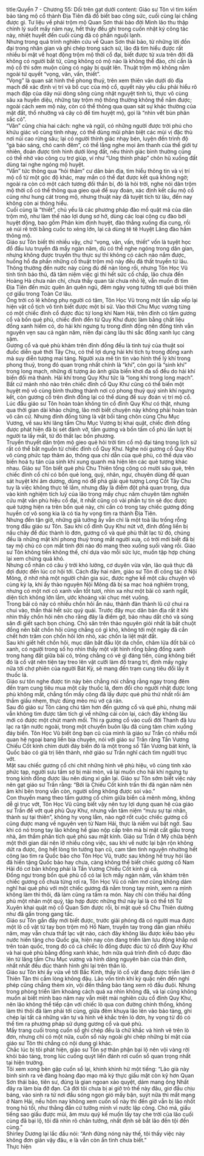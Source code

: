 title:Quyển 7 - Chương 55: Dối trên gạt dưới
content:
Giáo sư Tôn vì tìm kiếm bảo tàng mộ cổ thành Địa Tiên đã đổ biết bao công sức, cuối cùng lại chẳng được gì. Tư liệu về phái trộm mộ Quan Sơn thái bảo đời Minh lão thu thập chỉnh lý suốt mấy năm nay, hết thảy đều ghi trong cuốn nhật ký công tác này, nhiệt huyết đến cuối cùng đã có phần nguội lạnh.<br>Nhưng trong quá trình nghiên cứu về Quan Sơn thái bảo, từ những lời đồn đại trong nhân gian và ghi chép trong sách sử, lão đã tìm hiểu được rất nhiều bí mật về hoạt động trộm mộ thời cổ đại, biết được từ xưa trên đời đã không có người bất tử, cũng không có mộ nào là không thể đào, chỉ cần là mộ cổ thì sớm muộn cũng có ngày bị quật lên. Thuật trộm mộ không nằm ngoài tứ quyết “vọng, văn, vấn, thiết”.<br>“Vọng” là quan sát hình thế phong thuỷ, trên xem thiên văn dưới dò địa mạch để xác định vị trí và bố cục của mộ cổ, quyết này yêu cầu phải hiểu rõ mạch đập của dãy núi dòng sông cùng nhật nguyệt tinh tú, thực vô cùng sâu xa huyền diệu, những tay trộm mộ thông thường không thể nắm được; ngoài cách xem mộ này, còn có thể thông qua quan sát sự khác thường của mặt đất, thổ nhưỡng và cây cỏ để tìm huyệt mộ, gọi là “nhìn vết bùn phân sắc cỏ”.<br>“Văn” cũng chia hai cách: nghe và ngửi, có những người được trời phú cho khứu giác vô cùng tinh nhạy, có thể dùng mũi phân biệt các mùi vị đặc thù nơi núi cao rừng sâu; lại có người thính giác nhạy bén, luyện đến trình độ “gà báo sáng, chó canh đêm”, có thể lắng nghe mọi âm thanh của thế giới tự nhiên, đoán được tình hình dưới lòng đất, nếu thính giác bình thường cũng có thể nhờ vào công cụ trợ giúp, ví như “Ung thính pháp” chôn hũ xuống đất dùng tai nghe ngóng mộ huyệt.<br>“Vấn” tức thông qua “hỏi thăm” cư dân bản địa, tìm hiểu thông tin và vị trí mộ cổ từ một góc độ khác, may mắn có thể đạt được kết quả không ngờ; ngoài ra còn có một cách tương đối thần bí, đó là hỏi trời, nghe nói dân trộm mộ thời cổ có thể thông qua gieo quẻ để suy đoán, xác định kết cấu mộ cổ cũng như hung cát trong mộ, nhưng thuật này đã tuyệt tích từ lâu, đến nay không còn ai thông hiểu.<br>Cuối cùng là “thiết”, chủ yếu là các phương pháp đào mồ quật mả của dân trộm mộ, như làm thế nào lợi dụng sơ hở, dùng các loại công cụ đào bới huyệt động, bao gồm Phân kim định huyệt, đào thẳng xuống địa cung, rồi xẻ núi rẽ trời bằng cuốc to xẻng lớn, lại cả dùng tê tê Huyệt Lăng đào hầm thông mộ.<br>Giáo sư Tôn biết thì nhiều vậy, chứ “vọng, văn, vấn, thiết” vốn là tuyệt học đổ đấu lưu truyền đã mấy ngàn năm, dù có thể nghe ngóng trong dân gian, nhưng không được truyền thụ thực sự thì không có cách nào nắm được, huống hồ đa phần những cổ thuật trộm mộ này đều đã thất truyền từ lâu.<br>Thông thường đến nước này cũng đủ để nản lòng rồi, nhưng Tôn Học Vũ tính tình bảo thủ, đã tâm niệm việc gì thì hết sức cố chấp, lão chưa đến Hoàng Hà chưa nản chí, chưa thấy quan tài chưa nhỏ lệ, vẫn muốn đi tìm Địa Tiên đến mức quên ăn quên ngủ, đêm ngày vọng tưởng tới quẻ bói thiên cơ giấu trong Toàn Cơ lâu.<br>Ông trời có lẽ không phụ người có tâm, Tôn Học Vũ trong một lần sắp xếp lại hiện vật cổ tịch vô tình biết được một bí sử. Vào thời Chu Mục vương từng có một chiếc đỉnh cổ được đúc từ long khí Nam Hải, trên đỉnh có tấm gương cổ và bốn quẻ phù, chiếc đỉnh đến từ Quy Khư được làm bằng chất liệu đồng xanh hiếm có, do hải khí ngưng tụ trong đỉnh đồng nên đồng tính vẫn nguyên vẹn sau cả ngàn năm, niên đại càng lâu thì sắc đồng xanh lục càng sậm.<br>Gương cổ và quẻ phù khảm trên đỉnh đồng đều là tinh tuý của thuật soi đuốc diễn quẻ thời Tây Chu, có thể lợi dụng hải khí tích tụ trong đồng xanh mà suy diễn tượng mai táng. Người xưa mê tín tin vào hình thế lý khí trong phong thuỷ, trong đó quan trọng nhất chính là “khí”, còn gọi là “sinh khí” trong long mạch, những dị tượng ảo ảnh giữa biển khơi đa số đều do hải khí biến đổi mà thành. Hải khí trong Quy Khư tức là “long khí trong long mạch”. Bất cứ mảnh nhỏ nào trên chiếc đỉnh cổ Quy Khư cũng có thể biến một huyệt mộ vô cùng bình thường thành nơi có phong thuỷ quý sinh khí ngưng kết, còn gương cổ trên đỉnh đồng lại có thể dùng để suy đoán vị trí mộ cổ.<br>Lúc đầu giáo sư Tôn hoàn toàn không tin cổ đỉnh Quy Khư có thật, nhưng qua thời gian dài khảo chứng, lão mới biết chuyện này không phải hoàn toàn vô căn cứ. Nhưng đỉnh đồng từng là vật bồi táng chôn cùng Chu Mục Vương, về sau khi lăng tẩm Chu Mục Vương bị khai quật, chiếc đỉnh đồng được phát hiện đã bị sét đánh vỡ, tấm gương và bốn tấm cổ phù lần lượt bị người ta lấy mất, từ đó thất lạc bốn phương.<br>Truyền thuyết dân trộm mộ gieo quẻ hỏi trời tìm cổ mộ đại táng trong lịch sử rất có thể bắt nguồn từ chiếc đỉnh cổ Quy Khư. Nghe nói gương cổ Quy Khư vô cùng phức tạp thâm ảo, thông qua chỉ dẫn của quẻ phù, có thể dựa vào biến hoá tụ tán của sinh khí xung quanh mà hiện lên các quẻ tượng khác nhau. Giáo sư Tôn biết quẻ phù Chu Thiên tổng cộng có mười sáu quẻ, trên chiếc đỉnh cổ chỉ có bốn quẻ long, quỷ, nhân, ngư, chuyên dùng để quan sát huyệt khí âm dương, dùng nó để phá giải quẻ tượng Long Cốt Tây Chu tuy là việc không thực tế lắm, nhưng đây là điểm đột phá quan trọng, dựa vào kinh nghiệm tích luỹ của lão trong mấy chục năm chuyên tâm nghiên cứu mật văn phù hiệu cổ đại, ít nhất cũng có vài phần tự tin sẽ đọc được quẻ tượng hiện ra trên bốn quẻ này, chỉ cần có trong tay chiếc gương đồng huyền cơ vô song kia là có tia hy vọng tìm ra thành Địa Tiên.<br>Nhưng đến tận giờ, những giả tưởng ấy vẫn chỉ là một toà lâu trống rỗng trong đầu giáo sư Tôn. Sau khi cổ đỉnh Quy Khư nứt vỡ, đỉnh đồng liền bị nấu chảy để đúc thành lò đơn, gương cổ và quẻ phù thất lạc từ đó, chúng đều là những mật khí phong thuỷ trong mắt người xưa, có trời mới biết đã bị tay mộ chủ có con mắt tinh đời nào đó mang theo xuống suối vàng rồi. Giáo sư Tôn không tiền không thế, chỉ dựa vào mỗi sức lực, muốn tập hợp chúng lại xem chừng quá khó.<br>Nhưng cổ nhân có câu ý trời khó lường, cơ duyên vừa vặn, lão quả thực đã đợi được đến lúc cơ hội tới. Cách đây hai năm, giáo sư Tôn đi công tác ở Nội Mông, ở nhờ nhà một người chăn gia súc, được nghe kể một câu chuyện vô cùng kỳ lạ, khi ấy thảo nguyên Nội Mông đã bị sa mạc hoá nghiêm trọng, nhưng có một nơi cỏ xanh vẫn tốt tươi, nhìn xa như một bãi cỏ xanh ngắt, diện tích không lớn lắm, ước khoảng vài chục mét vuông.<br>Trong bãi cỏ này có nhiều chồn hôi ẩn náu, thành đàn thành lũ cứ chui ra chui vào, thần thái hết sức quỷ quái. Trước đây mục dân bản địa rất ít khi nhìn thấy chồn hôi nên cho rằng đây là điềm gở, bảo nhau dắt chó và súng săn đi giết sạch bọn chúng. Chó săn trên thảo nguyên giỏi nhất là bắt chuột đồng nên bắt chồn hôi cũng chẳng có gì khó, không tới một ngày đã cắn chết hơn trăm con chồn hôi lớn nhỏ, xác chồn la liệt mặt đất.<br>Sau khi giết hết chồn hôi, mục dân bắt đầu lột da chồn, châm lửa đốt bãi cỏ xanh, có người trong số họ nhìn thấy một vật hình rồng bằng đồng xanh trong hang đất giữa bãi cỏ, trông chẳng có vẻ gì đáng tiền, cũng không biết đó là cổ vật nên tiện tay treo lên vật cưỡi làm đồ trang trí, định mấy ngày nữa tới chợ phiên của người Bát Kỳ, sẽ mang đến trạm cung tiêu đổi lấy ít thuốc lá.<br>Giáo sư tôn nghe được tin này bèn chẳng nói chẳng rằng ngay trong đêm đến trạm cung tiêu mua một cây thuốc lá, đem đổi cho người nhặt được long phù không mắt, chẳng tốn mấy công đã lấy được quẻ phù thứ nhất rồi âm thầm giấu nhẹm, thực đúng mèo mù vớ cá rán.<br>Sau đó giáo sư Tôn càng chú tâm hơn đến gương cổ và quẻ phù, nhưng mãi vẫn không tìm được tăm tích gì về những cái còn lại, cách đây không lâu mới có được một chút manh mối. Thì ra gương cổ vào cuối đời Thanh đã lưu lạc ra tận nước ngoài, trong một chuyến buôn lậu đã cùng tàm chìm xuống đáy biển. Tôn Học Vũ biết ông bạn cũ của mình là giáo sư Trần có nhiều mối quan hệ ngoại bang liền bịa chuyện, nói với giáo sư Trần rằng Tần Vương Chiếu Cốt kính chìm dưới đáy biển đó là một trong số Tần Vương bát kính, là Quốc bảo có giá trị liên thành, nhờ giáo sư Trần nghĩ cách tìm người trục vớt.<br>Mặt sau chiếc gương cổ chi chít những hình vẽ phù hiệu, vô cùng tinh xảo phức tạp, người sưu tầm sợ bị mài mòn, vả lại muốn cho hải khí ngưng tụ trong kính đồng được lâu nên dùng xi gắn lại. Giáo sư Tôn sớm biết việc này nên gạt giáo sư Trần rằng: “Bởi là Chiếu Cốt kính trấn thi đã ngàn năm nên âm khí bên trong vẫn còn, người sống không được soi vào.”<br>Con thuyền mang theo tấm gương cổ chìm giữa biển cả mênh mông, không dễ gì trục vớt, Tôn Học Vũ cũng biết vậy nên tuy lợi dụng quan hệ của giáo sư Trần để vớt quẻ phù Quy Khư, nhưng vẫn tâm niệm “mưu sự tại nhân, thành sự tại thiên”, không hy vọng lắm, nào ngờ rốt cuộc chiếc gương cổ cũng được mang về nguyên vẹn từ Nam Hải, thực là niềm vui bất ngờ. Sau khi có nó trong tay lão không hề giao nộp cấp trên mà bí mật cất giấu trong nhà, âm thầm phân tích quẻ phù sau mặt kính. Giáo sư Trần ở Mỹ chữa bệnh một thời gian dài nên lỡ nhiều công việc, sau khi về nước lại bận rộn không dứt ra được, ông hết lòng tin tưởng bạn cũ, cam tâm tình nguyện nhường hết công lao tìm ra Quốc bảo cho Tôn Học Vũ, trước sau không hề truy hỏi lão đã hiến tặng Quốc bảo hay chưa, càng không thể biết chiếc gương cổ Nam Hải đó cơ bản không phải là Tần Vương Chiếu Cốt kính gì cả.<br>Đồng ngư trong bốn quẻ phù cổ có lai lịch mấy ngàn năm, vẫn khảm trên chiếc gương cổ chưa từng rơi ra, Tôn Học Vũ có nằm mơ cũng không dám nghĩ hai quẻ phù với một chiếc gương đã nằm trong tay mình, xem ra mình không làm thì thôi, đã làm cũng ra tấm ra món. Nay chỉ còn thiếu hai đồng phù một nhân một quỷ, tập hợp được những thứ này lại là có thể tới Tứ Xuyên khai quật mộ cổ Quan Sơn được rồi, bí mật quẻ số Chu Thiên dường như đã gần trong gang tấc.<br>Giáo sư Tôn gần đây mới biết được, trước giải phóng đã có người mua được một lô cổ vật từ tay bọn trộm mộ Hồ Nam, truyền tay trong dân gian nhiều năm, may vẫn chưa thất lạc vật nào, cách đây không lâu được kiều bào yêu nước hiến tặng cho Quốc gia, hiện nay còn đang triển lãm lưu động khắp nơi trên toàn quốc, trong đó có cả chiếc lò đồng được đúc từ cổ đỉnh Quy Khư và hai quẻ phù bằng đồng xanh khác, hơn nữa quá trình đỉnh cổ được đào lên từ lăng tẩm Chu Mục vương và hình dáng nguyên bản của thân đỉnh, nhất nhất đều đúc thành hình ghi lại trên thân lò.<br>Giáo sư Tôn khi ấy vừa về tới Bắc Kinh, thấy lô cổ vật đang được triển lãm ở Thiên Tân thì cầm lòng không đậu. Lão vốn tính khí kỳ quặc nên đến nghỉ phép cũng chẳng thèm xin, vội đến thẳng bảo tàng xem rõ đầu đuôi. Nhưng trong phòng triển lãm khoảng cách quá xa nhìn không đã, vả lại cũng không muốn ai biết mình bao năm nay vẫn miệt mài nghiên cứu cổ đỉnh Quy Khư, nên lão không thể tiếp cận với chiếc lò qua con đường chính thống, không làm thì thôi đã làm phải tới cùng, giữa đêm khuya lão lẻn vào bảo tàng, ghi chép lại tất cả những văn tự và hình vẽ khắc trên lò đơn, hy vọng từ đó có thể tìm ra phương pháp sử dụng gương cổ và quẻ phù.<br>Mấy trang cuối trong cuốn sổ ghi chép đều là chữ khắc và hình vẽ trên lò đơn, nhưng chỉ có một nửa, cuốn sổ này ngoài ghi chép những bí mật của giáo sư Tôn thì chẳng có nội dung gì khác.<br>Chắc lúc bị tôi phát hiện, giáo sư Tôn sợ thân phận bại lộ nên vội vàng rời khỏi bảo tàng, trong lúc cuống quýt liền đánh rơi cuốn sổ quan trọng nhất tại hiện trường.<br>Tôi xem xong bèn gập cuốn sổ lại, khinh khỉnh hừ một tiếng: “Lão già này bình sinh ra vẻ đàng hoàng đạo mạo mà kỳ thực giấu mặt còn kỹ hơn Quan Sơn thái bảo, tiên sư, đúng là gian ngoan xảo quyệt, dám mang ông Nhất đây ra làm bia đỡ đạn. Cả đời tôi chưa bị ai giở trò thế này đâu, giơ đầu chịu báng, vào sinh ra tử nơi đầu sóng ngọn gió mấy bận, suýt nữa thì mất mạng ở Nam Hải, nếu hôm nay không xem cuốn sổ này thì đến giờ vẫn bị lão nhốt trong hũ tối, như thằng đần cứ tưởng mình vì nước lập công. Chó má, giấu tiếng sao giấu được mùi, âm mưu quỷ kế muốn lấy tay che trời của lão cuối cùng đã bại lộ, tôi đã nhìn rõ chân tướng, nhất định sẽ bắt lão đền tội đến cùng.”<br>Shirley Dương lại lắc đầu nói: “Anh đừng nóng nảy thế, tôi thấy việc này không đơn giản vậy đâu, e là vẫn còn ẩn tình chưa biết.”<br>Thực hiện